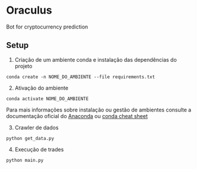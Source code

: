 # Oraculus

Bot for cryptocurrency prediction

## Setup

1. Criação de um ambiente conda e instalação das dependências do projeto

```shell
conda create -n NOME_DO_AMBIENTE --file requirements.txt
```

2. Ativação do ambiente 

```shell
conda activate NOME_DO_AMBIENTE
```

Para mais informações sobre instalação ou gestão de ambientes consulte a documentação oficial do [Anaconda](https://docs.anaconda.com/free/anaconda/install/windows/) ou [conda cheat sheet](https://docs.conda.io/projects/conda/en/latest/_downloads/843d9e0198f2a193a3484886fa28163c/conda-cheatsheet.pdf)

3. Crawler de dados

```shell
python get_data.py
```

4. Execução de trades

```shell
python main.py
```

